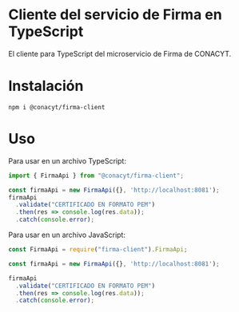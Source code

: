 # Cliente del servicio de Firma en TypeScript

El cliente para TypeScript del microservicio de Firma de CONACYT.

# Instalación

`npm i @conacyt/firma-client`

# Uso

Para usar en un archivo TypeScript:

```ts
import { FirmaApi } from "@conacyt/firma-client";

const firmaApi = new FirmaApi({}, 'http://localhost:8081');
firmaApi
  .validate("CERTIFICADO EN FORMATO PEM")
  .then(res => console.log(res.data));
  .catch(console.error);
```

Para usar en un archivo JavaScript:

```js
const FirmaApi = require("firma-client").FirmaApi;

const firmaApi = new FirmaApi({}, 'http://localhost:8081');

firmaApi
  .validate("CERTIFICADO EN FORMATO PEM")
  .then(res => console.log(res.data));
  .catch(console.error);
```
